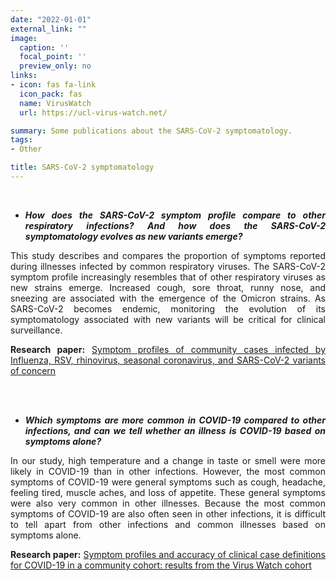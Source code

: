 ```yaml
---
date: "2022-01-01"
external_link: ""
image:
  caption: ''
  focal_point: ''
  preview_only: no
links:
- icon: fas fa-link
  icon_pack: fas
  name: VirusWatch
  url: https://ucl-virus-watch.net/

summary: Some publications about the SARS-CoV-2 symptomatology.
tags:
- Other

title: SARS-CoV-2 symptomatology
---
```


<br>

<div style="text-align: justify">

-   ***How does the SARS-CoV-2 symptom profile compare to other respiratory infections? And how does the SARS-CoV-2 symptomatology evolves as new variants emerge?***

This study describes and compares the proportion of symptoms reported during illnesses infected by common respiratory viruses. The SARS-CoV-2 symptom profile increasingly resembles that of other respiratory viruses as new strains emerge. Increased cough, sore throat, runny nose, and sneezing are associated with the emergence of the Omicron strains. As SARS-CoV-2 becomes endemic, monitoring the evolution of its symptomatology associated with new variants will be critical for clinical surveillance.

**Research paper:** [Symptom profiles of community cases infected by Influenza, RSV, rhinovirus, seasonal coronavirus, and SARS-CoV-2 variants of concern](https://www.researchsquare.com/article/rs-2402048/v1)

<br><br>

-   ***Which symptoms are more common in COVID-19 compared to other infections, and can we tell whether an illness is COVID-19 based on symptoms alone?***

In our study, high temperature and a change in taste or smell were more likely in COVID-19 than in other infections. However, the most common symptoms of COVID-19 were general symptoms such as cough, headache, feeling tired, muscle aches, and loss of appetite. These general symptoms were also very common in other illnesses. Because the most common symptoms of COVID-19 are also often seen in other infections, it is difficult to tell apart from other infections and common illnesses based on symptoms alone.

**Research paper:** [Symptom profiles and accuracy of clinical case definitions for COVID-19 in a community cohort: results from the Virus Watch cohort](https://wellcomeopenresearch.org/articles/7-84/v1)

